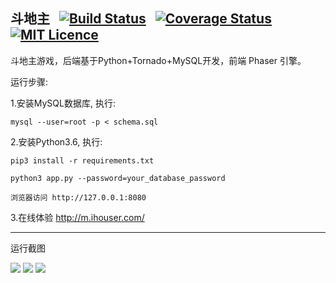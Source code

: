 ## 斗地主 &nbsp;&nbsp;[![Build Status](https://travis-ci.org/mailgyc/doudizhu.svg?branch=master)](https://travis-ci.org/mailgyc) &nbsp;&nbsp;[![Coverage Status](https://coveralls.io/repos/github/mailgyc/doudizhu/badge.svg?branch=master)](https://coveralls.io/github/mailgyc/doudizhu?branch=master) &nbsp;&nbsp;[![MIT Licence](https://badges.frapsoft.com/os/mit/mit.svg?v=103)](https://opensource.org/licenses/mit-license.php)


斗地主游戏，后端基于Python+Tornado+MySQL开发，前端 Phaser 引擎。


运行步骤:

1.安装MySQL数据库, 执行:

    mysql --user=root -p < schema.sql

2.安装Python3.6, 执行:

    pip3 install -r requirements.txt

    python3 app.py --password=your_database_password

    浏览器访问 http://127.0.0.1:8080

3.在线体验 <http://m.ihouser.com/>

---

运行截图

![](https://raw.githubusercontent.com/mailgyc/doudizhu/master/screenshot/a.png)
![](https://raw.githubusercontent.com/mailgyc/doudizhu/master/screenshot/c.png)
![](https://raw.githubusercontent.com/mailgyc/doudizhu/master/screenshot/d.png)
